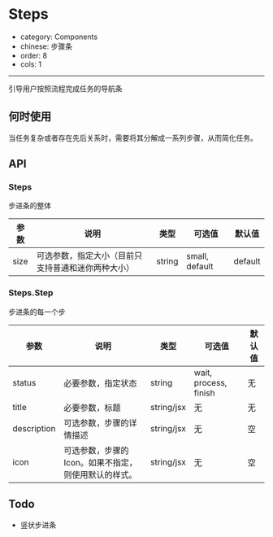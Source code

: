 # Steps

- category: Components
- chinese: 步骤条
- order: 8
- cols: 1

---

引导用户按照流程完成任务的导航条

## 何时使用

当任务复杂或者存在先后关系时，需要将其分解成一系列步骤，从而简化任务。

## API

### Steps

步进条的整体

| 参数      | 说明                                     | 类型       |  可选值 |默认值 |
|-----------|------------------------------------------|------------|-------|--------|
|  size | 可选参数，指定大小（目前只支持普通和迷你两种大小） | string    |  small, default | default    |

### Steps.Step

步进条的每一个步

| 参数      | 说明                                     | 类型       |  可选值 |默认值 |
|-----------|------------------------------------------|------------|-------|--------|
|  status | 必要参数，指定状态 | string    |  wait, process, finish | 无    |
|  title   | 必要参数，标题 | string/jsx | 无 | 无     |
|  description | 可选参数，步骤的详情描述 | string/jsx | 无 | 空  |
|  icon    | 可选参数，步骤的Icon。如果不指定，则使用默认的样式。 | string/jsx | 无  | 空 |

## Todo

* 竖状步进条
